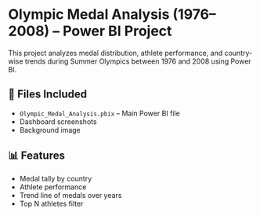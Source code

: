 # Olympic Medal Analysis (1976–2008) – Power BI Project

This project analyzes medal distribution, athlete performance, and country-wise trends during Summer Olympics between 1976 and 2008 using Power BI.

## 📁 Files Included
- `Olympic_Medal_Analysis.pbix` – Main Power BI file
- Dashboard screenshots
- Background image

## 📊 Features
- Medal tally by country
- Athlete performance
- Trend line of medals over years
- Top N athletes filter
